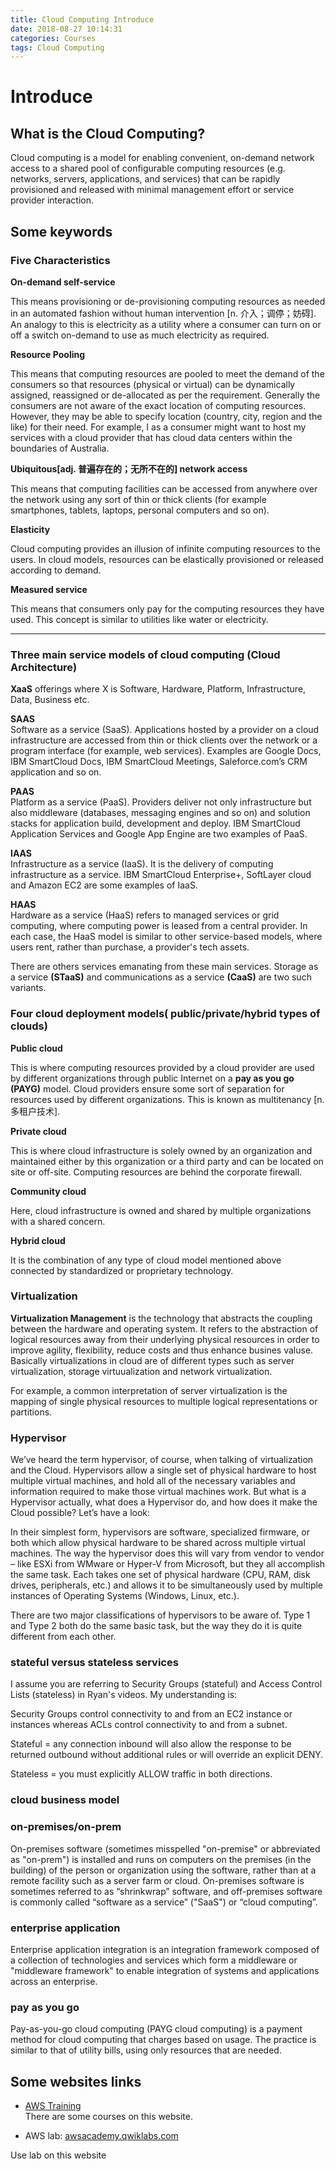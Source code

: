 ```yaml
---
title: Cloud Computing Introduce
date: 2018-08-27 10:14:31
categories: Courses
tags: Cloud Computing
---
```


# Introduce
## What is the Cloud Computing?
Cloud computing is a model for enabling convenient, on-demand network access to a shared pool of configurable computing resources (e.g. networks, servers, applications, and services) that can be rapidly provisioned and released with minimal management effort or service provider interaction.

<!--more-->
## Some keywords

### Five Characteristics

**On-demand self-service**

This means provisioning or de-provisioning computing resources as needed in an automated fashion without human intervention [n. 介入；调停；妨碍]. An analogy to this is electricity as a utility where a consumer can turn on or off a switch on-demand to use as much electricity as required.

**Resource Pooling**

This means that computing resources are pooled to meet the demand of the consumers so that resources (physical or virtual) can be dynamically assigned, reassigned or de-allocated as per the requirement. Generally the consumers are not aware of the exact location of computing resources. However, they may be able to specify location (country, city, region and the like) for their need. For example, I as a consumer might want to host my services with a cloud provider that has cloud data centers within the boundaries of Australia.

**Ubiquitous[adj. 普遍存在的；无所不在的] network access**

This means that computing facilities can be accessed from anywhere over the network using any sort of thin or thick clients (for example smartphones, tablets, laptops, personal computers and so on).

**Elasticity**

Cloud computing provides an illusion of infinite computing resources to the users. In cloud models, resources can be elastically provisioned or released according to demand. 

**Measured service**

This means that consumers only pay for the computing resources they have used. This concept is similar to utilities like water or electricity.

-----

### Three main service models of cloud computing (Cloud Architecture)

**XaaS** offerings where X is Software, Hardware, Platform, Infrastructure, Data, Business etc.

**SAAS**  
Software as a service (SaaS). Applications hosted by a provider on a cloud infrastructure are accessed from thin or thick clients over the network or a program interface (for example, web services). Examples are Google Docs, IBM SmartCloud Docs, IBM SmartCloud Meetings, Saleforce.com’s CRM application and so on.


**PAAS**  
Platform as a service (PaaS). Providers deliver not only infrastructure but also middleware (databases, messaging engines and so on) and solution stacks for application build, development and deploy. IBM SmartCloud Application Services and Google App Engine are two examples of PaaS.

**IAAS**  
Infrastructure as a service (IaaS). It is the delivery of computing infrastructure as a service. IBM SmartCloud Enterprise+, SoftLayer cloud and Amazon EC2 are some examples of IaaS.

**HAAS**  
Hardware as a service (HaaS) refers to managed services or grid computing, where computing power is leased from a central provider. In each case, the HaaS model is similar to other service-based models, where users rent, rather than purchase, a provider's tech assets.

There are others services emanating from these main services. Storage as a service **(STaaS)** and communications as a service **(CaaS)** are two such variants.

### Four cloud deployment models( public/private/hybrid types of clouds)

**Public cloud**

This is where computing resources provided by a cloud provider are used by different organizations through public Internet on a **pay as you go (PAYG)** model. Cloud providers ensure some sort of separation for resources used by different organizations. This is known as multitenancy [n. 多租户技术].

**Private cloud**

This is where cloud infrastructure is solely owned by an organization and maintained either by this organization or a third party and can be located on site or off-site. Computing resources are behind the corporate firewall.

**Community cloud**

Here, cloud infrastructure is owned and shared by multiple organizations with a shared concern.

**Hybrid cloud**

It is the combination of any type of cloud model mentioned above connected by standardized or proprietary technology.


### Virtualization
**Virtualization Management** is the technology that abstracts the coupling between the hardware and operating system. It refers to the abstraction of logical resources away from their underlying physical resources in order to improve agility, flexibility, reduce costs and thus enhance busines valuse. Basically virtualizations in cloud are of different types such as server virtualization, storage virtuualization and network virtualization.

For example, a common interpretation of server virtualization is the mapping of single physical resources to multiple logical representations or partitions.

### Hypervisor
We’ve heard the term hypervisor, of course, when talking of virtualization and the Cloud.  Hypervisors allow a single set of physical hardware to host multiple virtual machines, and hold all of the necessary variables and information required to make those virtual machines work.  But what is a Hypervisor actually, what does a Hypervisor do, and how does it make the Cloud possible?  Let’s have a look:

In their simplest form, hypervisors are software, specialized firmware, or both which allow physical hardware to be shared across multiple virtual machines.  The way the hypervisor does this will vary from vendor to vendor – like ESXi from WMware or Hyper-V from Microsoft, but they all accomplish the same task.  Each takes one set of physical hardware (CPU, RAM, disk drives, peripherals, etc.) and allows it to be simultaneously used by multiple instances of Operating Systems (Windows, Linux, etc.).

There are two major classifications of hypervisors to be aware of.  Type 1 and Type 2 both do the same basic task, but the way they do it is quite different from each other.

### stateful versus stateless services
I assume you are referring to Security Groups (stateful) and Access Control Lists (stateless) in Ryan's videos. My understanding is:

Security Groups control connectivity to and from an EC2 instance or instances whereas ACLs control connectivity to and from a subnet.

Stateful = any connection inbound will also allow the response to be returned outbound without additional rules or will override an explicit DENY.

Stateless = you must explicitly ALLOW traffic in both directions.

### cloud business model

### on-premises/on-prem

On-premises software (sometimes misspelled "on-premise" or abbreviated as "on-prem") is installed and runs on computers on the premises (in the building) of the person or organization using the software, rather than at a remote facility such as a server farm or cloud. On-premises software is sometimes referred to as “shrinkwrap” software, and off-premises software is commonly called “software as a service” ("SaaS") or “cloud computing”.

### enterprise application  

Enterprise application integration is an integration framework composed of a collection of technologies and services which form a middleware or "middleware framework" to enable integration of systems and applications across an enterprise.

### pay as you go 

Pay-as-you-go cloud computing (PAYG cloud computing) is a payment method for cloud computing that charges based on usage. The practice is similar to that of utility bills, using only resources that are needed.

## Some websites links
- [AWS Training](https://www.aws.training/)  
There are some courses on this website. 

 
- AWS lab: [awsacademy.qwiklabs.com](https://awsacademy.qwiklab.com/home)

Use lab on this website